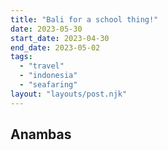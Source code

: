 ```yaml
---
title: "Bali for a school thing!"
date: 2023-05-30
start_date: 2023-04-30
end_date: 2023-05-02
tags:
  - "travel"
  - "indonesia"
  - "seafaring"
layout: "layouts/post.njk"
---
```


## Anambas